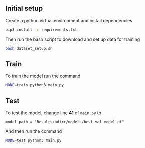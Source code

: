 ## Initial setup

Create a python virtual environment and install dependencies

```bash
pip3 install -r requirements.txt
```

Then run the bash script to download and set up data for training

```bash
bash dataset_setup.sh
```

## Train

To train the model run the command

```bash
MODE=train python3 main.py
```

## Test

To test the model, change line **41** of `main.py` to

```
model_path = "Results/<dir>/models/best_val_model.pt"
```

And then run the command

```bash
MODE=test python3 main.py
```
